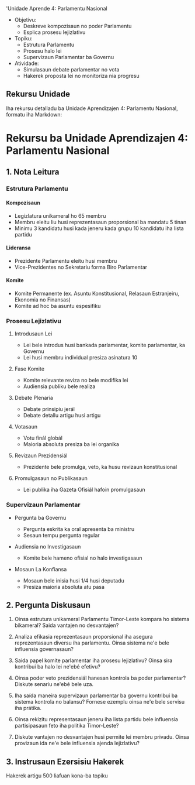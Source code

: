 'Unidade Aprende 4: Parlamentu Nasional
- Objetivu:
  * Deskreve kompozisaun no poder Parlamentu
  * Esplica prosesu lejizlativu
- Topiku:
  * Estrutura Parlamentu 
  * Prosesu halo lei
  * Supervizaun Parlamentar ba Governu
- Atividade:
  * Simulasaun debate parlamentar no vota
  * Hakerek proposta lei no monitoriza nia progresu

## Rekursu Unidade 

Iha rekursu detalladu ba Unidade Aprendizajen 4: Parlamentu Nasional, formatu iha Markdown:

# Rekursu ba Unidade Aprendizajen 4: Parlamentu Nasional

## 1. Nota Leitura

### Estrutura Parlamentu

#### Kompozisaun
- Legizlatura unikameral ho 65 membru
- Membru eleitu liu husi reprezentasaun proporsional ba mandatu 5 tinan
- Minimu 3 kandidatu husi kada jeneru kada grupu 10 kandidatu iha lista partidu

#### Lideransa
- Prezidente Parlamentu eleitu husi membru
- Vice-Prezidentes no Sekretariu forma Biro Parlamentar

#### Komite
- Komite Permanente (ex. Asuntu Konstitusional, Relasaun Estranjeiru, Ekonomia no Finansas)
- Komite ad hoc ba asuntu espesifiku

### Prosesu Lejizlativu

1. Introdusaun Lei
   - Lei bele introdus husi bankada parlamentar, komite parlamentar, ka Governu
   - Lei husi membru individual presiza asinatura 10

2. Fase Komite
   - Komite relevante reviza no bele modifika lei
   - Audiensia publiku bele realiza

3. Debate Plenaria
   - Debate prinsipiu jerál
   - Debate detallu artigu husi artigu

4. Votasaun
   - Votu finál globál
   - Maioria absoluta presiza ba lei organika

5. Revizaun Prezidensiál
   - Prezidente bele promulga, veto, ka husu revizaun konstitusional

6. Promulgasaun no Publikasaun
   - Lei publika iha Gazeta Ofisiál hafoin promulgasaun

### Supervizaun Parlamentar

- Pergunta ba Governu
  - Pergunta eskrita ka oral apresenta ba ministru
  - Sesaun tempu pergunta regular

- Audiensia no Investigasaun
  - Komite bele hameno ofisial no halo investigasaun

- Mosaun La Konfiansa
  - Mosaun bele inisia husi 1/4 husi deputadu
  - Presiza maioria absoluta atu pasa

## 2. Pergunta Diskusaun

1. Oinsa estrutura unikameral Parlamentu Timor-Leste kompara ho sistema bikameral? Saida vantajen no desvantajen?

2. Analiza efikasia reprezentasaun proporsional iha asegura reprezentasaun diversu iha parlamentu. Oinsa sistema ne'e bele influensia governasaun?

3. Saida papel komite parlamentar iha prosesu lejizlativu? Oinsa sira kontribui ba halo lei ne'ebé efetivu?

4. Oinsa poder veto prezidensiál hanesan kontrola ba poder parlamentar? Diskute senariu ne'ebé bele uza.

5. Iha saída maneira supervizaun parlamentar ba governu kontribui ba sistema kontrola no balansu? Fornese ezemplu oinsa ne'e bele servisu iha prátika.

6. Oinsa rekizitu representasaun jeneru iha lista partidu bele influensia partisipasaun feto iha politika Timor-Leste?

7. Diskute vantajen no desvantajen husi permite lei membru privadu. Oinsa provizaun ida ne'e bele influensia ajenda lejizlativu?

## 3. Instrusaun Ezersisiu Hakerek

Hakerek artigu 500 liafuan kona-ba topiku